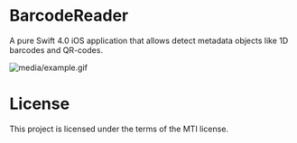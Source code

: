 # BarcodeReader
A pure Swift 4.0 iOS application that allows detect metadata objects like 1D barcodes and QR-codes.

![media/example.gif](https://raw.githubusercontent.com/mbelsky/ios-swift-barcodereader/719b5d333a003d7e4a83b95bf48e3043ce5acd9d/media/example.gif)

# License
This project is licensed under the terms of the MTI license.
